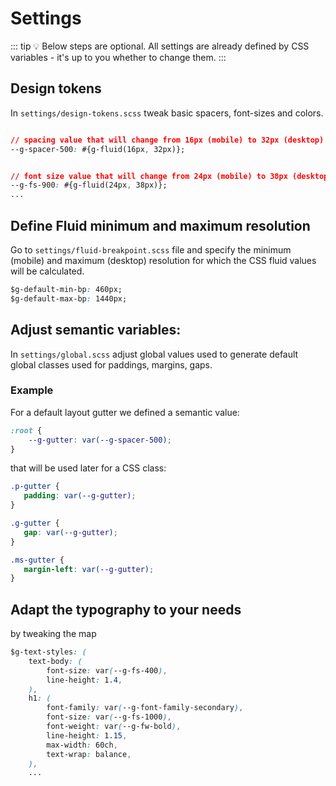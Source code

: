 # Settings

::: tip :bulb: Below steps are optional.
All settings are already defined by CSS variables - it's up to you whether to change them.
:::

## Design tokens

In <code>settings/design-tokens.scss</code> tweak basic spacers, font-sizes and colors.

```CSS

// spacing value that will change from 16px (mobile) to 32px (desktop)
--g-spacer-500: #{g-fluid(16px, 32px)};


// font size value that will change from 24px (mobile) to 38px (desktop)
--g-fs-900: #{g-fluid(24px, 38px)};
...

```

## Define Fluid minimum and maximum resolution

Go to <code>settings/fluid-breakpoint.scss</code> file and specify the minimum (mobile) and maximum (desktop) resolution for which the CSS fluid values will be calculated.

```CSS
$g-default-min-bp: 460px;
$g-default-max-bp: 1440px;
```

## Adjust semantic variables:

In <code>settings/global.scss</code> adjust global values used to generate default global classes used for paddings, margins, gaps.

### Example

For a default layout gutter we defined a semantic value:

```CSS
:root {
    --g-gutter: var(--g-spacer-500);
}
```

that will be used later for a CSS class:

```CSS
.p-gutter {
   padding: var(--g-gutter);
}

.g-gutter {
   gap: var(--g-gutter);
}

.ms-gutter {
   margin-left: var(--g-gutter);
}
```

## Adapt the typography to your needs

<p>by tweaking the map</p>

```CSS
$g-text-styles: (
    text-body: (
        font-size: var(--g-fs-400),
        line-height: 1.4,
    ),
    h1: (
        font-family: var(--g-font-family-secondary),
        font-size: var(--g-fs-1000),
        font-weight: var(--g-fw-bold),
        line-height: 1.15,
        max-width: 60ch,
        text-wrap: balance,
    ),
    ...
```
